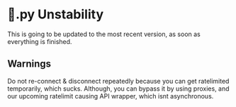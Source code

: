 # 🍆.py Unstability
This is going to be updated to the most recent version, as soon as everything is finished.

## Warnings
Do not re-connect & disconnect repeatedly because you can get ratelimited temporarily, which sucks. Although, you can bypass it by using proxies, and our upcoming ratelimit causing API wrapper, which isnt asynchronous.

